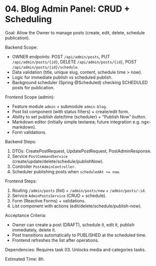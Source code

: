 # 04. Blog Admin Panel: CRUD + Scheduling

Goal: Allow the Owner to manage posts (create, edit, delete, schedule publication).

Backend Scope:
- OWNER endpoints: POST `/api/admin/posts`, PUT `/api/admin/posts/{id}`, DELETE `/api/admin/posts/{id}`, POST `/api/admin/posts/{id}/schedule`.
- Data validation (title, unique slug, content, schedule time > now).
- Logic for immediate publish vs scheduled publish.
- Background scheduler (Spring @Scheduled) checking SCHEDULED posts for publication.

Frontend Scope (admin):
- Feature module `admin` + submodule `admin-blog`.
- Post list component (with status filters) + create/edit form.
- Ability to set publish date/time (scheduler) + "Publish Now" button.
- Markdown editor (initially simple textarea; future integration e.g. ngx-markdown).
- Form validations.

Backend Steps:
1. DTOs: CreatePostRequest, UpdatePostRequest, PostAdminResponse.
2. Service `PostCommandService` (create/update/delete/schedule/publishNow).
3. Controller `PostAdminController`.
4. Scheduler publishing posts when `scheduledAt <= now`.

Frontend Steps:
1. Routing `/admin/posts` (list) + `/admin/posts/new` + `/admin/posts/:id`.
2. Service `AdminPostsService` (CRUD + schedule).
3. Form (Reactive Forms) + validations.
4. List component with actions (edit/delete/schedule/publish-now).

Acceptance Criteria:
- Owner can create a post (DRAFT), schedule it, edit it, publish immediately, delete it.
- Post transitions automatically to PUBLISHED at the scheduled time.
- Frontend refreshes the list after operations.

Dependencies: Requires task 03. Unlocks media and categories tasks.

Estimated Time: 8h.
